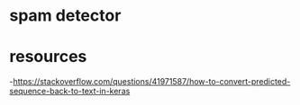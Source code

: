 # spam detector

# resources
-https://stackoverflow.com/questions/41971587/how-to-convert-predicted-sequence-back-to-text-in-keras
